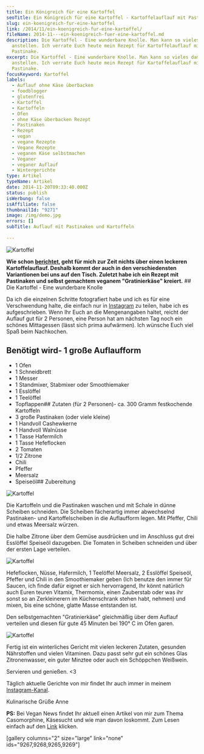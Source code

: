 ```yaml
---
title: Ein Königreich für eine Kartoffel
seoTitle: Ein Königreich für eine Kartoffel - Kartoffelauflauf mit Pastinake
slug: ein-koenigreich-fur-eine-kartoffel
link: /2014/11/ein-koenigreich-fur-eine-kartoffel/
fileName: 2014-11---ein-koenigreich-fuer-eine-kartoffel.md
description: Die Kartoffel - Eine wunderbare Knolle. Man kann so vieles damit
  anstellen. Ich verrate Euch heute mein Rezept für Kartoffelauflauf mit
  Pastinake.
excerpt: Die Kartoffel - Eine wunderbare Knolle. Man kann so vieles damit
  anstellen. Ich verrate Euch heute mein Rezept für Kartoffelauflauf mit
  Pastinake.
focusKeyword: Kartoffel
labels:
  - Auflauf ohne Käse überbacken
  - foodblogger
  - glutenfrei
  - Kartoffel
  - Kartoffeln
  - Ofen
  - ohne Käse überbacken Rezept
  - Pastinaken
  - Rezept
  - vegan
  - vegane Rezepte
  - Vegane Rezepte
  - veganen Käse selbstmachen
  - Veganer
  - veganer Auflauf
  - Wintergerichte
type: Artikel
typeName: Artikel
date: 2014-11-20T09:33:40.000Z
status: publish
isWerbung: false
isAffiliate: false
thumbnailId: "9271"
image: /img/demo.jpg
errors: []
subTitle: Auflauf mit Pastinaken und Kartoffeln
  
---
```


![Kartoffel](http://cardamonchai.com/wp-content/uploads/2014/11/kartoffel-pastinaken-auflauf-12-640x800.jpg "[ ](https://www.flickr.com/photos/99929697@N07/sets)  Auflauf mit Pastinaken und Kartoffeln")

**Wie schon [berichtet](/2014/11/19/and-the-nominees-are/), geht für mich zur
Zeit nichts über einen leckeren Kartoffelauflauf. Deshalb kommt der auch in den
verschiedensten Variantionen bei uns auf den Tisch. Zuletzt habe ich ein Rezept
mit Pastinaken und selbst gemachtem veganem "Gratinierkäse" kreiert.** ## Die
Kartoffel - Eine wunderbare Knolle

Da ich die einzelnen Schritte fotografiert habe und ich es für eine
Verschwendung halte, die einfach nur in
[Instagram](http://instagram.com/anne_reko) zu teilen, habe ich es
aufgeschrieben. Wenn Ihr Euch an die Mengenangaben haltet, reicht der Auflauf
gut für 2 Personen, eine Person hat am nächsten Tag noch ein schönes Mittagessen
(lässt sich prima aufwärmen). Ich wünsche Euch viel Spaß beim Nachkochen.

## Benötigt wird- 1 große Auflaufform

- 1 Ofen
- 1 Schneidbrett
- 1 Messer
- 1 Standmixer, Stabmixer oder Smoothiemaker
- 1 Esslöffel
- 1 Teelöffel
- Topflappen## Zutaten (für 2 Personen)- ca. 300 Gramm festkochende Kartoffeln
- 3 große Pastinaken (oder viele kleine)
- 1 Handvoll Cashewkerne
- 1 Handvoll Walnüsse
- 1 Tasse Hafermilch
- 1 Tasse Hefeflocken
- 2 Tomaten
- 1/2 Zitrone
- Chili
- Pfeffer
- Meersalz
- Speiseöl## Zubereitung

![Kartoffel](http://cardamonchai.com/wp-content/uploads/2014/11/kartoffel-pastinaken-auflauf-3-640x427.jpg "[ ](https://www.flickr.com/photos/99929697@N07/sets)  Frische Zutaten")

Die Kartoffeln und die Pastinaken waschen und mit Schale in dünne Scheiben
schneiden. Die Scheiben fächerartig immer abwechselnd Pastinaken- und
Kartoffelscheiben in die Auflaufform legen. Mit Pfeffer, Chili und etwas
Meersalz würzen.

Die halbe Zitrone über dem Gemüse ausdrücken und im Anschluss gut drei Esslöffel
Speiseöl dazugeben. Die Tomaten in Scheiben schneiden und über der ersten Lage
verteilen.

![Kartoffel](http://cardamonchai.com/wp-content/uploads/2014/11/kartoffel-pastinaken-auflauf-640x427.jpg "[ ](https://www.flickr.com/photos/99929697@N07/sets)  Das Gemüse fächerförmig schichten")

Hefeflocken, Nüsse, Hafermilch, 1 Teelöffel Meersalz, 2 Esslöffel Speiseöl,
Pfeffer und Chili in den Smoothiemaker geben (Ich benutze den immer für Saucen,
ich finde dafür eignet er sich hervorragend, Ihr könnt natürlich auch Euren
teuren Vitamix, Thermomix, einen Zauberstab oder was ihr sonst so an
Zerkleinerern im Küchenschrank stehen habt, nehmen) und mixen, bis eine schöne,
glatte Masse entstanden ist.

Den selbstgemachten "Gratinierkäse" gleichmäßig über dem Auflauf verteilen und
diesen für gute 45 Minuten bei 190° C im Ofen garen.

![Kartoffel](http://cardamonchai.com/wp-content/uploads/2014/11/kartoffel-pastinaken-auflauf-14-640x427.jpg "[ ](https://www.flickr.com/photos/99929697@N07/sets)  Fertig ist der Kartoffel-Pastinaken-Auflauf")

Fertig ist ein winterliches Gericht mit vielen leckeren Zutaten, gesunden
Nährstoffen und vielen Vitaminen. Dazu passt sehr gut ein schönes Glas
Zitronenwasser, ein guter Minztee oder auch ein Schöppchen Weißwein.

Servieren und genießen. &lt;3

Täglich aktuelle Gerichte von mir findet Ihr auch immer in meinem
[Instagram-Kanal](http://instagram.com/anne_reko).

Kulinarische Grüße Anne

**PS:** Bei Vegan News findet Ihr aktuell einen Artikel von mir zum Thema
Casomorphine, Käsesucht und wie man davon loskommt. Zum Lesen einfach auf den
[Link](http://www.vegan-news.de/casomorphine/) klicken.

[gallery columns="2" size="large" link="none" ids="9267,9268,9265,9269"]

  